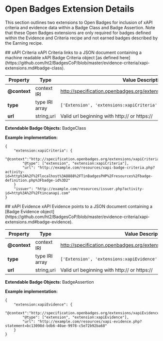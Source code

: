 # Open Badges Extension Details
This section outlines two extensions to Open Badges for inclusion of xAPI criteria and evidence 
data within a Badge Class and Badge Assertion. Note that these Open Badges extensions are only required
for badges defined within the Evidence and Criteria recipe and not earned badges described by the Earning recipe. 

<a name="xapi-criteria">
## xAPI Criteria
xAPI Criteria links to a JSON document containing a machine readable xAPI Badge Criteria object 
[as defined here](https://github.com/ht2/BadgesCoP/blob/master/evidence-criteria/xapi-extensions.md#badge-class).

Property     | Type        | Value Description
-------------|-------------|---------
**@context** | context IRI | http://specification.openbadges.org/extensions/xapiCriteria/context.json
**type**    | type IRI array |`['Extension', 'extensions:xapiCriteria']`
**url** | string,uri | Valid url beginning with http:// or https://

**Extendable Badge Objects:** BadgeClass

**Example implementation:**
```
{
    "extension:xapiCriteria": {
        "@context":"http://specification.openbadges.org/extensions/xapiCriteria/context.json",
        "@type": ["extension", "extension:xapiCriteria"],
        "url": "http://example.com/resources/xapi-badge-criteria.php?activity-id=http%3A%2F%2Flocalhost%3A8888%2FTinBadgesPHP%2Fresources%2Fbadge-definition.php%3Fbadge-id%3D2"
    }
    "issuer": "http://example.com/resources/issuer.php?activity-id=http%3A%2F%2Ftincanapi.com"
}
```

<a name="xapi-evidence">
## xAPI Evidence
xAPI Evidence points to a JSON document
containing a [Badge Evidence object](https://github.com/ht2/BadgesCoP/blob/master/evidence-criteria/xapi-extensions.md#badge-evidence).

Property     | Type        | Value Description
-------------|-------------|---------
**@context** | context IRI | http://specification.openbadges.org/extensions/xapiEvidence/context.json
**type**    | type IRI array |`['Extension', 'extensions:xapiEvidence']`
**url** | string,uri | Valid url beginning with http:// or https://

**Extendable Badge Objects:** BadgeAssertion

**Example implementation:**

```
{
    "extension:xapiEvidence": {
        "@context":"http://specification.openbadges.org/extensions/xapiEvidence/context.json",
        "@type": ["extension", "extension:xapiEvidence"],
        "url": "http://example.com/resources/xapi-evidence.php?statement=bc13098d-bdb6-40ae-9978-c5e72b92ba68"
    }
}
```